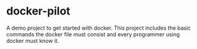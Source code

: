 # docker-pilot
A demo project to get started with docker. This project includes the basic commands the docker file must consist and every programmer using docker must know it.
